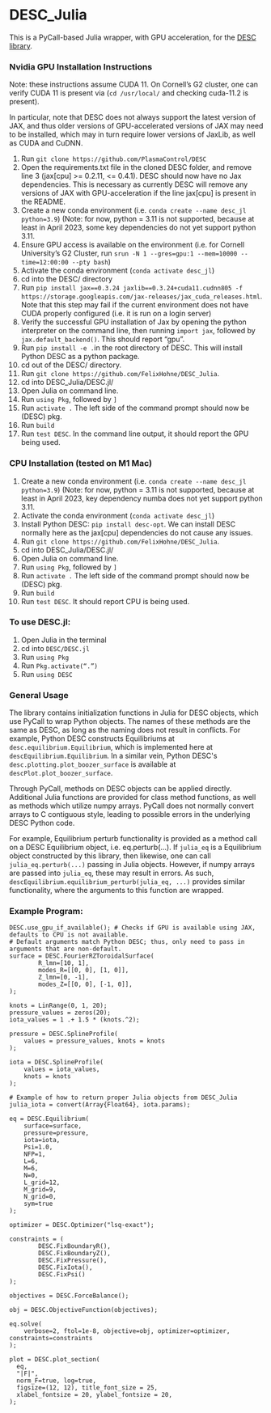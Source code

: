 # DESC_Julia

This is a PyCall-based Julia wrapper, with GPU acceleration, for the [DESC library](https://github.com/PlasmaControl/DESC). 


### Nvidia GPU Installation Instructions

Note: these instructions assume CUDA 11. On Cornell’s G2 cluster, one can verify CUDA 11 is present via (`cd /usr/local/` and checking cuda-11.2 is present). 

In particular, note that DESC does not always support the latest version of JAX, and thus older versions of GPU-accelerated versions of JAX may need to be installed, which may in turn require lower versions of JaxLib, as well as CUDA and CuDNN. 

1. Run `git clone https://github.com/PlasmaControl/DESC`
2. Open the requirements.txt file in the cloned DESC folder, and remove line 3 (jax[cpu] >= 0.2.11, <= 0.4.1). DESC should now have no Jax dependencies. This is necessary as currently DESC will remove any versions of JAX with GPU-acceleration if the line jax[cpu] is present in the README. 
3. Create a new conda environment (i.e. `conda create --name desc_jl python=3.9`) (Note: for now, python = 3.11 is not supported, because at least in April 2023, some key dependencies do not yet support python 3.11.  
4. Ensure GPU access is available on the environment (i.e. for Cornell University’s G2 Cluster, run `srun -N 1 --gres=gpu:1 --mem=10000 --time=12:00:00 --pty bash`)
4. Activate the conda environment (`conda activate desc_jl`)
5. cd into the DESC/ directory 
6. Run `pip install jax==0.3.24 jaxlib==0.3.24+cuda11.cudnn805 -f https://storage.googleapis.com/jax-releases/jax_cuda_releases.html`. Note that this step may fail if the current environment does not have CUDA properly configured (i.e. it is run on a login server)   
7. Verify the successful GPU installation of Jax by opening the python interpreter on the command line, then running `import jax`, followed by `jax.default_backend()`. This should report “gpu”. 
8. Run `pip install -e .`in the root directory of DESC. This will install Python DESC as a python package. 
9. cd out of the DESC/ directory. 
10. Run `git clone https://github.com/FelixHohne/DESC_Julia`. 
11. cd into DESC_Julia/DESC.jl/
11. Open Julia on command line. 
12. Run `using Pkg`, followed by `]`
13. Run `activate .` The left side of the command prompt should now be (DESC) pkg. 
14. Run `build` 
15. Run `test DESC`. In the command line output, it should report the GPU being used. 

### CPU Installation (tested on M1 Mac)
1. Create a new conda environment (i.e. `conda create --name desc_jl python=3.9`) (Note: for now, python = 3.11 is not supported, because at least in April 2023, key dependency numba does not yet support python 3.11.  
2. Activate the conda environment (`conda activate desc_jl`) 
3. Install Python DESC: `pip install desc-opt`. We can install DESC normally here as the jax[cpu] dependencies do not cause any issues. 
4. Run `git clone https://github.com/FelixHohne/DESC_Julia`. 
5. cd into DESC_Julia/DESC.jl/
6. Open Julia on command line. 
7. Run `using Pkg`, followed by `]`
8. Run `activate .` The left side of the command prompt should now be (DESC) pkg. 
9. Run `build` 
10. Run `test DESC`. It should report CPU is being used. 

### To use DESC.jl:
1. Open Julia in the terminal
2. cd into `DESC/DESC.jl`
3. Run `using Pkg`
4. Run `Pkg.activate(“.”)`
5. Run `using DESC`


### General Usage 

The library contains initialization functions in Julia for DESC objects, which use PyCall to wrap Python objects. The names of these methods are the same as DESC, as long as the naming does not result in conflicts. For example, Python DESC constructs Equilibriums at `desc.equilibrium.Equilibrium`, which is implemented here at `descEquilibrium.Equilibrium`. In a similar vein, Python DESC's `desc.plotting.plot_boozer_surface` is available at `descPlot.plot_boozer_surface`. 

Through PyCall, methods on DESC objects can be applied directly. Additional Julia functions are provided for class method functions, as well as methods which utilize numpy arrays. PyCall does not normally convert arrays to C contiguous style, leading to possible errors in the underlying DESC Python code. 

For example, Equilibrium perturb functionality is provided as a method call on a DESC Equilibrium object, i.e. eq.perturb(...). If `julia_eq` is a Equilibrium object constructed by this library, then likewise, one can call `julia_eq.perturb(...)` passing in Julia objects. However, if numpy arrays are passed into `julia_eq`, these may result in errors. As such, `descEquilibrium.equilibrium_perturb(julia_eq, ...)` provides similar functionality, where the arguments to this function are wrapped. 

### Example Program:
```
DESC.use_gpu_if_available(); # Checks if GPU is available using JAX, defaults to CPU is not available. 
# Default arguments match Python DESC; thus, only need to pass in arguments that are non-default. 
surface = DESC.FourierRZToroidalSurface(
        R_lmn=[10, 1],
        modes_R=[[0, 0], [1, 0]], 
        Z_lmn=[0, -1],
        modes_Z=[[0, 0], [-1, 0]],
);

knots = LinRange(0, 1, 20);
pressure_values = zeros(20);
iota_values = 1 .+ 1.5 * (knots.^2);

pressure = DESC.SplineProfile(
	values = pressure_values, knots = knots
);

iota = DESC.SplineProfile(
	values = iota_values, 
	knots = knots
);

# Example of how to return proper Julia objects from DESC_Julia
julia_iota = convert(Array{Float64}, iota.params);

eq = DESC.Equilibrium(
    surface=surface,
    pressure=pressure,
    iota=iota,
    Psi=1.0,  
    NFP=1,  
    L=6,  
    M=6,  
    N=0, 
    L_grid=12,  
    M_grid=9, 
    N_grid=0,  
    sym=true
);

optimizer = DESC.Optimizer("lsq-exact");

constraints = (
        DESC.FixBoundaryR(), 
        DESC.FixBoundaryZ(), 
        DESC.FixPressure(), 
        DESC.FixIota(), 
        DESC.FixPsi()
);

objectives = DESC.ForceBalance();

obj = DESC.ObjectiveFunction(objectives);

eq.solve(
    verbose=2, ftol=1e-8, objective=obj, optimizer=optimizer, constraints=constraints
);

plot = DESC.plot_section(
  eq, 
  "|F|", 
  norm_F=true, log=true,
  figsize=(12, 12), title_font_size = 25,
  xlabel_fontsize = 20, ylabel_fontsize = 20, 
);

```
